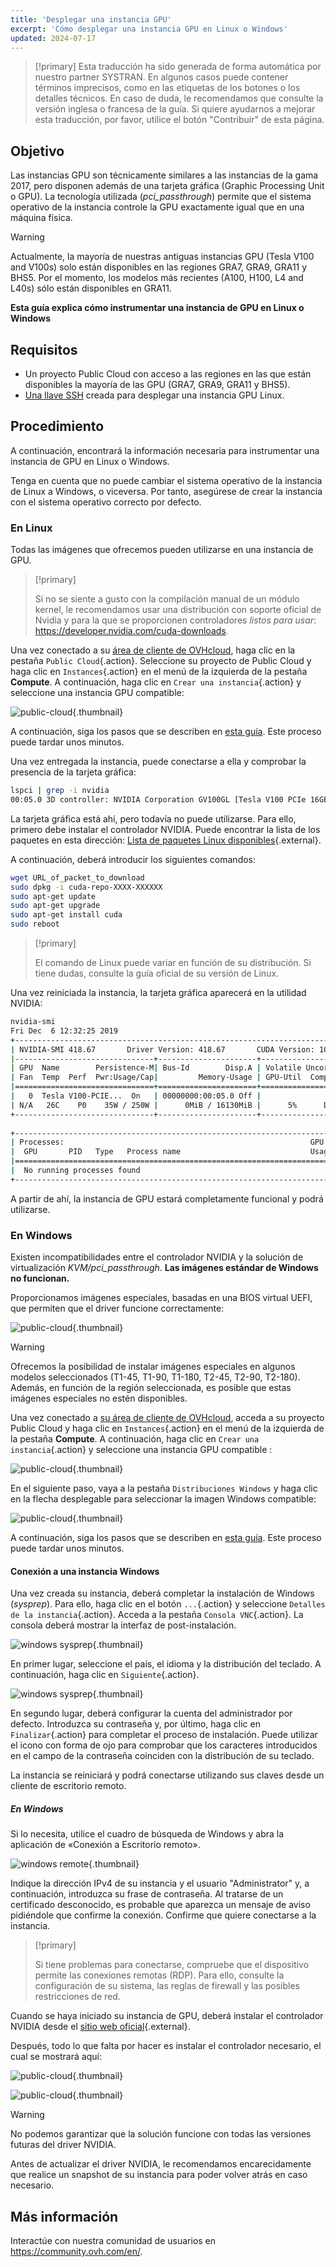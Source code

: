 ```yaml
---
title: 'Desplegar una instancia GPU'
excerpt: 'Cómo desplegar una instancia GPU en Linux o Windows'
updated: 2024-07-17
---
```


> [!primary]
> Esta traducción ha sido generada de forma automática por nuestro partner SYSTRAN. En algunos casos puede contener términos imprecisos, como en las etiquetas de los botones o los detalles técnicos. En caso de duda, le recomendamos que consulte la versión inglesa o francesa de la guía. Si quiere ayudarnos a mejorar esta traducción, por favor, utilice el botón "Contribuir" de esta página.
>

## Objetivo

Las instancias GPU son técnicamente similares a las instancias de la gama 2017, pero disponen además de una tarjeta gráfica (Graphic Processing Unit o GPU). La tecnología utilizada (*pci_passthrough*) permite que el sistema operativo de la instancia controle la GPU exactamente igual que en una máquina física.

> [!warning]
>
> Actualmente, la mayoría de nuestras antiguas instancias GPU (Tesla V100 and V100s) solo están disponibles en las regiones GRA7, GRA9, GRA11 y BHS5. Por el momento, los modelos más recientes (A100, H100, L4 and L40s) sólo están disponibles en GRA11.
> 

**Esta guía explica cómo instrumentar una instancia de GPU en Linux o Windows**

## Requisitos

- Un proyecto Public Cloud con acceso a las regiones en las que están disponibles la mayoría de las GPU (GRA7, GRA9, GRA11 y BHS5).
- [Una llave SSH](/pages/public_cloud/compute/creating-ssh-keys-pci) creada para desplegar una instancia GPU Linux.

## Procedimiento

A continuación, encontrará la información necesaria para instrumentar una instancia de GPU en Linux o Windows.

Tenga en cuenta que no puede cambiar el sistema operativo de la instancia de Linux a Windows, o viceversa. Por tanto, asegúrese de crear la instancia con el sistema operativo correcto por defecto.

### En Linux

Todas las imágenes que ofrecemos pueden utilizarse en una instancia de GPU.

> [!primary]
>
> Si no se siente a gusto con la compilación manual de un módulo kernel, le recomendamos usar una distribución con soporte oficial de Nvidia y para la que se proporcionen controladores *listos para usar*: <https://developer.nvidia.com/cuda-downloads>.
> 

Una vez conectado a su [área de cliente de OVHcloud](/links/manager), haga clic en la pestaña `Public Cloud`{.action}. Seleccione su proyecto de Public Cloud y haga clic en `Instances`{.action} en el menú de la izquierda de la pestaña **Compute**. A continuación, haga clic en `Crear una instancia`{.action} y seleccione una instancia GPU compatible:

![public-cloud](images/GPU-Flavors_2024.png){.thumbnail}

A continuación, siga los pasos que se describen en [esta guía](/pages/public_cloud/compute/public-cloud-first-steps#create-instance). Este proceso puede tardar unos minutos.

Una vez entregada la instancia, puede conectarse a ella y comprobar la presencia de la tarjeta gráfica:

```bash
lspci | grep -i nvidia
00:05.0 3D controller: NVIDIA Corporation GV100GL [Tesla V100 PCIe 16GB] (rev a1)
```

La tarjeta gráfica está ahí, pero todavía no puede utilizarse. Para ello, primero debe instalar el controlador NVIDIA. Puede encontrar la lista de los paquetes en esta dirección: [Lista de paquetes Linux disponibles](https://developer.download.nvidia.com/compute/cuda/repos/){.external}.

A continuación, deberá introducir los siguientes comandos:

```sh
wget URL_of_packet_to_download
sudo dpkg -i cuda-repo-XXXX-XXXXXX
sudo apt-get update
sudo apt-get upgrade
sudo apt-get install cuda
sudo reboot
```

> [!primary]
>
> El comando de Linux puede variar en función de su distribución. Si tiene dudas, consulte la guía oficial de su versión de Linux.
> 

Una vez reiniciada la instancia, la tarjeta gráfica aparecerá en la utilidad NVIDIA:

```sh
nvidia-smi
Fri Dec  6 12:32:25 2019       
+-----------------------------------------------------------------------------+
| NVIDIA-SMI 418.67       Driver Version: 418.67       CUDA Version: 10.1     |
|-------------------------------+----------------------+----------------------+
| GPU  Name        Persistence-M| Bus-Id        Disp.A | Volatile Uncorr. ECC |
| Fan  Temp  Perf  Pwr:Usage/Cap|         Memory-Usage | GPU-Util  Compute M. |
|===============================+======================+======================|
|   0  Tesla V100-PCIE...  On   | 00000000:00:05.0 Off |                    0 |
| N/A   26C    P0    35W / 250W |      0MiB / 16130MiB |      5%      Default |
+-------------------------------+----------------------+----------------------+
                                                                               
+-----------------------------------------------------------------------------+
| Processes:                                                       GPU Memory |
|  GPU       PID   Type   Process name                             Usage      |
|=============================================================================|
|  No running processes found                                                 |
+-----------------------------------------------------------------------------+
```

A partir de ahí, la instancia de GPU estará completamente funcional y podrá utilizarse.

### En Windows

Existen incompatibilidades entre el controlador NVIDIA y la solución de virtualización *KVM/pci_passthrough*. **Las imágenes estándar de Windows no funcionan.**

Proporcionamos imágenes especiales, basadas en una BIOS virtual UEFI, que permiten que el driver funcione correctamente:

![public-cloud](images/EN-WindowsImages_2024.png){.thumbnail}

> [!warning]
>
> Ofrecemos la posibilidad de instalar imágenes especiales en algunos modelos seleccionados (T1-45, T1-90, T1-180, T2-45, T2-90, T2-180). Además, en función de la región seleccionada, es posible que estas imágenes especiales no estén disponibles.
>

Una vez conectado a [su área de cliente de OVHcloud](/links/manager), acceda a su proyecto Public Cloud y haga clic en `Instances`{.action} en el menú de la izquierda de la pestaña **Compute**. A continuación, haga clic en `Crear una instancia`{.action} y seleccione una instancia GPU compatible :

![public-cloud](images/GPU-Flavors_2024.png){.thumbnail}

En el siguiente paso, vaya a la pestaña `Distribuciones Windows` y haga clic en la flecha desplegable para seleccionar la imagen Windows compatible:

![public-cloud](images/EN-WindowsImages_2024.png){.thumbnail}

A continuación, siga los pasos que se describen en [esta guía](/pages/public_cloud/compute/public-cloud-first-steps#create-instance). Este proceso puede tardar unos minutos.

#### Conexión a una instancia Windows

Una vez creada su instancia, deberá completar la instalación de Windows (_sysprep_). Para ello, haga clic en el botón `...`{.action} y seleccione `Detalles de la instancia`{.action}. Acceda a la pestaña `Consola VNC`{.action}. La consola deberá mostrar la interfaz de post-instalación.

![windows sysprep](images/windows-connect-01.png){.thumbnail}

En primer lugar, seleccione el país, el idioma y la distribución del teclado. A continuación, haga clic en `Siguiente`{.action}.

![windows sysprep](images/windows-connect-02.png){.thumbnail}

En segundo lugar, deberá configurar la cuenta del administrador por defecto. Introduzca su contraseña y, por último, haga clic en `Finalizar`{.action} para completar el proceso de instalación. Puede utilizar el icono con forma de ojo para comprobar que los caracteres introducidos en el campo de la contraseña coinciden con la distribución de su teclado.

La instancia se reiniciará y podrá conectarse utilizando sus claves desde un cliente de escritorio remoto. 

##### **En Windows**

Si lo necesita, utilice el cuadro de búsqueda de Windows y abra la aplicación de «Conexión a Escritorio remoto».

![windows remote](/pages/assets/screens/other/windows/windows_rdp.png){.thumbnail}

Indique la dirección IPv4 de su instancia y el usuario "Administrator" y, a continuación, introduzca su frase de contraseña. Al tratarse de un certificado desconocido, es probable que aparezca un mensaje de aviso pidiéndole que confirme la conexión. Confirme que quiere conectarse a la instancia.

> [!primary]
>
> Si tiene problemas para conectarse, compruebe que el dispositivo permite las conexiones remotas (RDP). Para ello, consulte la configuración de su sistema, las reglas de firewall y las posibles restricciones de red.
>

Cuando se haya iniciado su instancia de GPU, deberá instalar el controlador NVIDIA desde el [sitio web oficial](https://www.nvidia.com/Download/index.aspx){.external}.

Después, todo lo que falta por hacer es instalar el controlador necesario, el cual se mostrará aquí:

![public-cloud](images/driverson.png){.thumbnail}

![public-cloud](images/devicemanager.png){.thumbnail}

> [!warning]
>
> No podemos garantizar que la solución funcione con todas las versiones futuras del driver NVIDIA.
>
> Antes de actualizar el driver NVIDIA, le recomendamos encarecidamente que realice un snapshot de su instancia para poder volver atrás en caso necesario.
>

## Más información

Interactúe con nuestra comunidad de usuarios en <https://community.ovh.com/en/>.